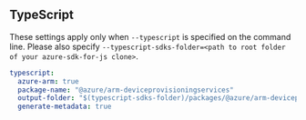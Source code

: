 ## TypeScript

These settings apply only when `--typescript` is specified on the command line.
Please also specify `--typescript-sdks-folder=<path to root folder of your azure-sdk-for-js clone>`.

``` yaml $(typescript)
typescript:
  azure-arm: true
  package-name: "@azure/arm-deviceprovisioningservices"
  output-folder: "$(typescript-sdks-folder)/packages/@azure/arm-deviceprovisioningservices"
  generate-metadata: true
```
